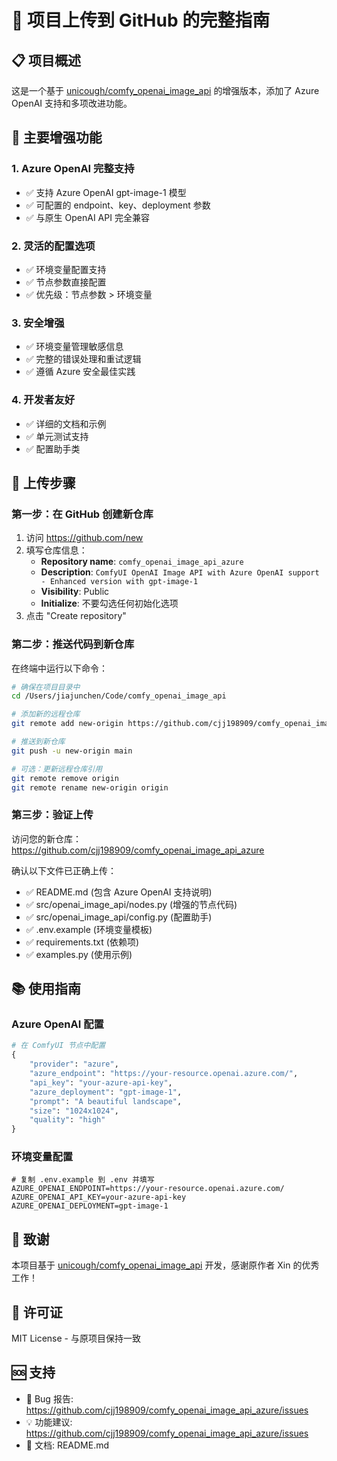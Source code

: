 # 🚀 项目上传到 GitHub 的完整指南

## 📋 项目概述

这是一个基于 [unicough/comfy_openai_image_api](https://github.com/unicough/comfy_openai_image_api) 的增强版本，添加了 Azure OpenAI 支持和多项改进功能。

## 🎯 主要增强功能

### 1. Azure OpenAI 完整支持
- ✅ 支持 Azure OpenAI gpt-image-1 模型
- ✅ 可配置的 endpoint、key、deployment 参数
- ✅ 与原生 OpenAI API 完全兼容

### 2. 灵活的配置选项
- ✅ 环境变量配置支持
- ✅ 节点参数直接配置
- ✅ 优先级：节点参数 > 环境变量

### 3. 安全增强
- ✅ 环境变量管理敏感信息
- ✅ 完整的错误处理和重试逻辑
- ✅ 遵循 Azure 安全最佳实践

### 4. 开发者友好
- ✅ 详细的文档和示例
- ✅ 单元测试支持
- ✅ 配置助手类

## 🔧 上传步骤

### 第一步：在 GitHub 创建新仓库

1. 访问 https://github.com/new
2. 填写仓库信息：
   - **Repository name**: `comfy_openai_image_api_azure`
   - **Description**: `ComfyUI OpenAI Image API with Azure OpenAI support - Enhanced version with gpt-image-1`
   - **Visibility**: Public
   - **Initialize**: 不要勾选任何初始化选项
3. 点击 "Create repository"

### 第二步：推送代码到新仓库

在终端中运行以下命令：

```bash
# 确保在项目目录中
cd /Users/jiajunchen/Code/comfy_openai_image_api

# 添加新的远程仓库
git remote add new-origin https://github.com/cjj198909/comfy_openai_image_api_azure.git

# 推送到新仓库
git push -u new-origin main

# 可选：更新远程仓库引用
git remote remove origin
git remote rename new-origin origin
```

### 第三步：验证上传

访问您的新仓库：https://github.com/cjj198909/comfy_openai_image_api_azure

确认以下文件已正确上传：
- ✅ README.md (包含 Azure OpenAI 支持说明)
- ✅ src/openai_image_api/nodes.py (增强的节点代码)
- ✅ src/openai_image_api/config.py (配置助手)
- ✅ .env.example (环境变量模板)
- ✅ requirements.txt (依赖项)
- ✅ examples.py (使用示例)

## 📚 使用指南

### Azure OpenAI 配置

```python
# 在 ComfyUI 节点中配置
{
    "provider": "azure",
    "azure_endpoint": "https://your-resource.openai.azure.com/",
    "api_key": "your-azure-api-key",
    "azure_deployment": "gpt-image-1",
    "prompt": "A beautiful landscape",
    "size": "1024x1024",
    "quality": "high"
}
```

### 环境变量配置

```env
# 复制 .env.example 到 .env 并填写
AZURE_OPENAI_ENDPOINT=https://your-resource.openai.azure.com/
AZURE_OPENAI_API_KEY=your-azure-api-key
AZURE_OPENAI_DEPLOYMENT=gpt-image-1
```

## 🙏 致谢

本项目基于 [unicough/comfy_openai_image_api](https://github.com/unicough/comfy_openai_image_api) 开发，感谢原作者 Xin 的优秀工作！

## 📄 许可证

MIT License - 与原项目保持一致

## 🆘 支持

- 🐛 Bug 报告: https://github.com/cjj198909/comfy_openai_image_api_azure/issues
- 💡 功能建议: https://github.com/cjj198909/comfy_openai_image_api_azure/issues
- 📖 文档: README.md
